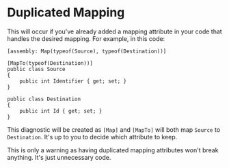 # Duplicated Mapping
This will occur if you've already added a mapping attribute in your code that handles the desired mapping. For example, in this code:
```
[assembly: Map(typeof(Source), typeof(Destination))]

[MapTo(typeof(Destination))]
public class Source
{
	public int Identifier { get; set; }
}

public class Destination
{
	public int Id { get; set; }
}
```
This diagnostic will be created as `[Map]` and `[MapTo]` will both map `Source` to `Destination`. It's up to you to decide which attribute to keep.

This is only a warning as having duplicated mapping attributes won't break anything. It's just unnecessary code.